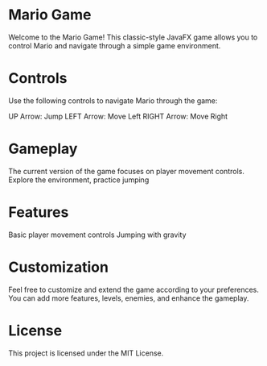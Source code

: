 # Mario Game

Welcome to the Mario Game! This classic-style JavaFX game allows you to control Mario and navigate through a simple game environment.

# Controls
Use the following controls to navigate Mario through the game:

UP Arrow: Jump
LEFT Arrow: Move Left
RIGHT Arrow: Move Right

# Gameplay
The current version of the game focuses on player movement controls. Explore the environment, practice jumping

# Features
Basic player movement controls
Jumping with gravity

# Customization
Feel free to customize and extend the game according to your preferences. You can add more features, levels, enemies, and enhance the gameplay.

# License
This project is licensed under the MIT License.
